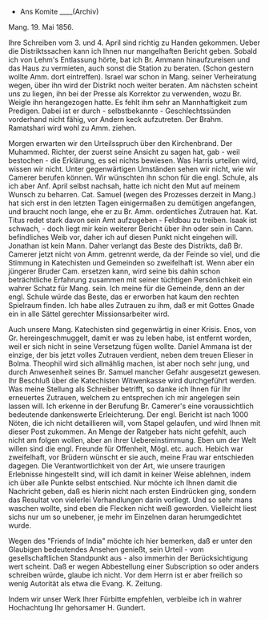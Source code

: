 + Ans Komite ____(Archiv)

 Mang. 19. Mai 1856.

Ihre Schreiben vom 3. und 4. April sind richtig zu Handen gekommen. Ueber die Distriktssachen kann ich Ihnen nur mangelhaften Bericht geben. Sobald ich von Lehm's Entlassung hörte, bat ich Br. Ammann hinaufzureisen und das Haus zu vermieten, auch sonst die Station zu beraten. (Schon gestern wollte Amm. dort eintreffen). Israel war schon in Mang. seiner Verheiratung wegen, über ihn wird der Distrikt noch weiter beraten. Am nächsten scheint uns zu liegen, ihn bei der Presse als Korrektor zu verwenden, wozu Br. Weigle ihn herangezogen hatte. Es fehlt ihm sehr an Mannhaftigkeit zum Predigen. Dabei ist er durch - selbstbekannte - Geschlechtssünden vorderhand nicht fähig, vor Andern keck aufzutreten. Der Brahm. Ramatshari wird wohl zu Amm. ziehen.

Morgen erwarten wir den Urteilsspruch über den Kirchenbrand. Der Muhammed. Richter, der zuerst seine Ansicht zu sagen hat, gab - weil bestochen - die Erklärung, es sei nichts bewiesen. Was Harris urteilen wird, wissen wir nicht. Unter gegenwärtigen Umständen sehen wir nicht, wie wir Camerer berufen können. Wir wünschten ihn schon für die engl. Schule, als ich aber Anf. April selbst nachsah, hatte ich nicht den Mut auf meinem Wunsch zu beharren. Cat. Samuel (wegen des Prozesses derzeit in Mang.) hat sich erst in den letzten Tagen einigermaßen zu demütigen angefangen, und braucht noch lange, ehe er zu Br. Amm. ordentliches Zutrauen hat. Kat. Titus redet stark davon sein Amt aufzugeben - Feldbau zu treiben. Isaak ist schwach, - doch liegt mir kein weiterer Bericht über ihn oder sein in Cann. befindliches Weib vor, daher ich auf diesen Punkt nicht eingehen will. Jonathan ist kein Mann. Daher verlangt das Beste des Distrikts, daß Br. Camerer jetzt nicht von Amm. getrennt werde, da der Feinde so viel, und die Stimmung in Katechisten und Gemeinden so zweifelhaft ist. Wenn aber ein jüngerer Bruder Cam. ersetzen kann, wird seine bis dahin schon beträchtliche Erfahrung zusammen mit seiner tüchtigen Persönlichkeit ein wahrer Schatz für Mang. sein. Ich meine für die Gemeinde, denn an der engl. Schule würde das Beste, das er erworben hat kaum den rechten Spielraum finden. Ich habe alles Zutrauen zu ihm, daß er mit Gottes Gnade ein in alle Sättel gerechter Missionsarbeiter wird.

Auch unsere Mang. Katechisten sind gegenwärtig in einer Krisis. Enos, von Gr. hereingeschmuggelt, damit er was zu leben habe, ist entfernt worden, weil er sich nicht in seine Versetzung fügen wollte. Daniel Ammana ist der einzige, der bis jetzt volles Zutrauen verdient, neben dem treuen Elieser in Bolma. Theophil wird sich allmählig machen, ist aber noch sehr jung, und durch Anwesenheit seines Br. Samuel mancher Gefahr ausgesetzt gewesen. Ihr Beschluß über die Katechisten Witwenkasse wird durchgeführt werden. 
Was meine Stellung als Schreiber betrifft, so danke ich Ihnen für Ihr erneuertes Zutrauen, welchem zu entsprechen ich mir angelegen sein lassen will. Ich erkenne in der Berufung Br. Camerer's eine voraussichtlich bedeutende dankenswerte Erleichterung. Der engl. Bericht ist nach 1000 Nöten, die ich nicht detaillieren will, vom Stapel gelaufen, und wird Ihnen mit dieser Post zukommen. An Menge der Ratgeber hats nicht gefehlt, auch nicht am folgen wollen, aber an ihrer Uebereinstimmung. Eben um der Welt willen sind die engl. Freunde für Offenheit, Mögl. etc. auch. Hebich war zweifelhaft, vor Brüdern wünscht er sie auch, meine Frau war entschieden dagegen. Die Verantwortlichkeit von der Art, wie unsere traurigen Erlebnisse hingestellt sind, will ich damit in keiner Weise ablehnen, indem ich über alle Punkte selbst entschied. Nur möchte ich Ihnen damit die Nachricht geben, daß es hierin nicht nach ersten Eindrücken ging, sondern das Resultat von vielerlei Verhandlungen darin vorliegt. Und so sehr mans waschen wollte, sind eben die Flecken nicht weiß geworden. Vielleicht liest sichs nur um so unebener, je mehr im Einzelnen daran herumgedichtet wurde.

Wegen des "Friends of India" möchte ich hier bemerken, daß er unter den Glaubigen bedeutendes Ansehen genießt, sein Urteil - vom gesellschaftlichen Standpunkt aus - also immerhin der Berücksichtigung wert scheint. Daß er wegen Abbestellung einer Subscription so oder anders schreiben würde, glaube ich nicht. Vor dem Herrn ist er aber freilich so wenig Autorität als etwa die Evang. K. Zeitung.

Indem wir unser Werk Ihrer Fürbitte empfehlen, verbleibe ich in wahrer Hochachtung
 Ihr gehorsamer
 H. Gundert.

